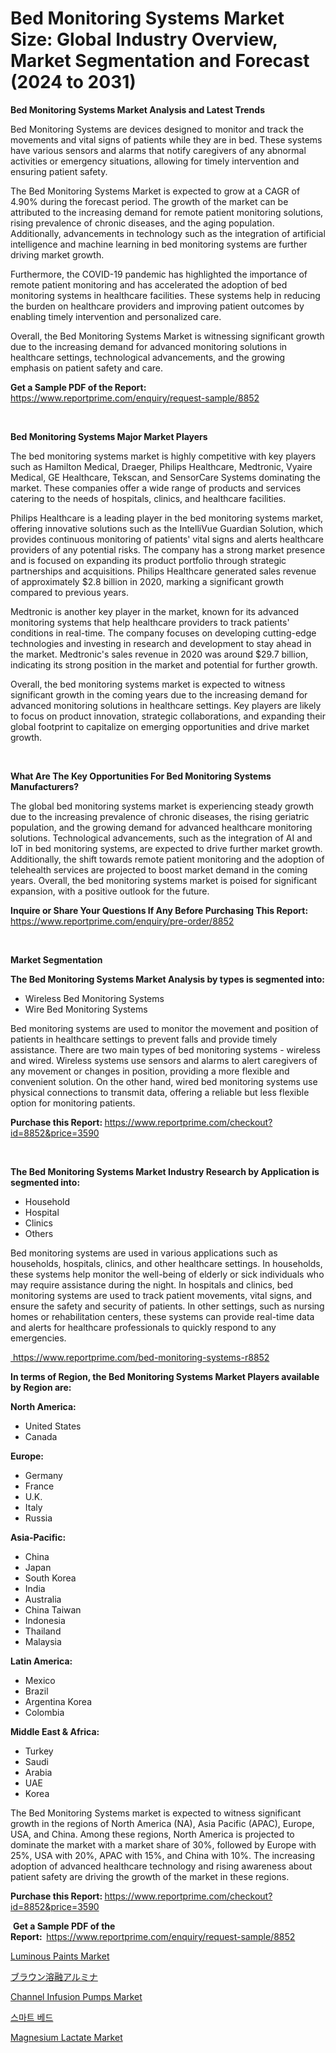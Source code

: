 <p><h1>Bed Monitoring Systems Market Size: Global Industry Overview, Market Segmentation and Forecast (2024 to 2031)</h1></p><p><strong>Bed Monitoring Systems Market Analysis and Latest Trends</strong></p>
<p><p>Bed Monitoring Systems are devices designed to monitor and track the movements and vital signs of patients while they are in bed. These systems have various sensors and alarms that notify caregivers of any abnormal activities or emergency situations, allowing for timely intervention and ensuring patient safety.</p><p>The Bed Monitoring Systems Market is expected to grow at a CAGR of 4.90% during the forecast period. The growth of the market can be attributed to the increasing demand for remote patient monitoring solutions, rising prevalence of chronic diseases, and the aging population. Additionally, advancements in technology such as the integration of artificial intelligence and machine learning in bed monitoring systems are further driving market growth.</p><p>Furthermore, the COVID-19 pandemic has highlighted the importance of remote patient monitoring and has accelerated the adoption of bed monitoring systems in healthcare facilities. These systems help in reducing the burden on healthcare providers and improving patient outcomes by enabling timely intervention and personalized care.</p><p>Overall, the Bed Monitoring Systems Market is witnessing significant growth due to the increasing demand for advanced monitoring solutions in healthcare settings, technological advancements, and the growing emphasis on patient safety and care.</p></p>
<p><strong>Get a Sample PDF of the Report:&nbsp;</strong> <a href="https://www.reportprime.com/enquiry/request-sample/8852">https://www.reportprime.com/enquiry/request-sample/8852</a></p>
<p>&nbsp;</p>
<p><strong>Bed Monitoring Systems Major Market Players</strong></p>
<p><p>The bed monitoring systems market is highly competitive with key players such as Hamilton Medical, Draeger, Philips Healthcare, Medtronic, Vyaire Medical, GE Healthcare, Tekscan, and SensorCare Systems dominating the market. These companies offer a wide range of products and services catering to the needs of hospitals, clinics, and healthcare facilities.</p><p>Philips Healthcare is a leading player in the bed monitoring systems market, offering innovative solutions such as the IntelliVue Guardian Solution, which provides continuous monitoring of patients' vital signs and alerts healthcare providers of any potential risks. The company has a strong market presence and is focused on expanding its product portfolio through strategic partnerships and acquisitions. Philips Healthcare generated sales revenue of approximately $2.8 billion in 2020, marking a significant growth compared to previous years.</p><p>Medtronic is another key player in the market, known for its advanced monitoring systems that help healthcare providers to track patients' conditions in real-time. The company focuses on developing cutting-edge technologies and investing in research and development to stay ahead in the market. Medtronic's sales revenue in 2020 was around $29.7 billion, indicating its strong position in the market and potential for further growth.</p><p>Overall, the bed monitoring systems market is expected to witness significant growth in the coming years due to the increasing demand for advanced monitoring solutions in healthcare settings. Key players are likely to focus on product innovation, strategic collaborations, and expanding their global footprint to capitalize on emerging opportunities and drive market growth.</p></p>
<p>&nbsp;</p>
<p><strong>What Are The Key Opportunities For Bed Monitoring Systems Manufacturers?</strong></p>
<p><p>The global bed monitoring systems market is experiencing steady growth due to the increasing prevalence of chronic diseases, the rising geriatric population, and the growing demand for advanced healthcare monitoring solutions. Technological advancements, such as the integration of AI and IoT in bed monitoring systems, are expected to drive further market growth. Additionally, the shift towards remote patient monitoring and the adoption of telehealth services are projected to boost market demand in the coming years. Overall, the bed monitoring systems market is poised for significant expansion, with a positive outlook for the future.</p></p>
<p><strong>Inquire or Share Your Questions If Any Before Purchasing This Report:</strong> <a href="https://www.reportprime.com/enquiry/pre-order/8852">https://www.reportprime.com/enquiry/pre-order/8852</a></p>
<p>&nbsp;</p>
<p><strong>Market Segmentation</strong></p>
<p><strong>The Bed Monitoring Systems Market Analysis by types is segmented into:</strong></p>
<p><ul><li>Wireless Bed Monitoring Systems</li><li>Wire Bed Monitoring Systems</li></ul></p>
<p><p>Bed monitoring systems are used to monitor the movement and position of patients in healthcare settings to prevent falls and provide timely assistance. There are two main types of bed monitoring systems - wireless and wired. Wireless systems use sensors and alarms to alert caregivers of any movement or changes in position, providing a more flexible and convenient solution. On the other hand, wired bed monitoring systems use physical connections to transmit data, offering a reliable but less flexible option for monitoring patients.</p></p>
<p><strong>Purchase this Report:&nbsp;</strong><a href="https://www.reportprime.com/checkout?id=8852&price=3590">https://www.reportprime.com/checkout?id=8852&price=3590</a></p>
<p>&nbsp;</p>
<p><strong>The Bed Monitoring Systems Market Industry Research by Application is segmented into:</strong></p>
<p><ul><li>Household</li><li>Hospital</li><li>Clinics</li><li>Others</li></ul></p>
<p><p>Bed monitoring systems are used in various applications such as households, hospitals, clinics, and other healthcare settings. In households, these systems help monitor the well-being of elderly or sick individuals who may require assistance during the night. In hospitals and clinics, bed monitoring systems are used to track patient movements, vital signs, and ensure the safety and security of patients. In other settings, such as nursing homes or rehabilitation centers, these systems can provide real-time data and alerts for healthcare professionals to quickly respond to any emergencies.</p></p>
<p><a href="https://www.reportprime.com/bed-monitoring-systems-r8852">&nbsp;https://www.reportprime.com/bed-monitoring-systems-r8852</a></p>
<p><strong>In terms of Region, the Bed Monitoring Systems Market Players available by Region are:</strong></p>
<p>
    <p> <strong> North America: </strong>
        <ul>
            <li>United States</li>
            <li>Canada</li>
        </ul>
        </p> 
    <p> <strong> Europe: </strong>
        <ul>
            <li>Germany</li>
            <li>France</li>
            <li>U.K.</li>
            <li>Italy</li>
            <li>Russia</li>
        </ul>
        </p> 
    <p> <strong> Asia-Pacific: </strong>
        <ul>
            <li>China</li>
            <li>Japan</li>
            <li>South Korea</li>
            <li>India</li>
            <li>Australia</li>
            <li>China Taiwan</li>
            <li>Indonesia</li>
            <li>Thailand</li>
            <li>Malaysia</li>
        </ul>
        </p> 
    <p> <strong> Latin America: </strong>
        <ul>
            <li>Mexico</li>
            <li>Brazil</li>
            <li>Argentina Korea</li>
            <li>Colombia</li>
        </ul>
        </p> 
    <p> <strong> Middle East & Africa: </strong>
        <ul>
            <li>Turkey</li>
            <li>Saudi</li>
            <li>Arabia</li>
            <li>UAE</li>
            <li>Korea</li>
        </ul>
    </p>
    </p>
<p><p>The Bed Monitoring Systems market is expected to witness significant growth in the regions of North America (NA), Asia Pacific (APAC), Europe, USA, and China. Among these regions, North America is projected to dominate the market with a market share of 30%, followed by Europe with 25%, USA with 20%, APAC with 15%, and China with 10%. The increasing adoption of advanced healthcare technology and rising awareness about patient safety are driving the growth of the market in these regions.</p></p>
<p><strong>Purchase this Report: </strong><a href="https://www.reportprime.com/checkout?id=8852&price=3590">https://www.reportprime.com/checkout?id=8852&price=3590</a></p>
<p>&nbsp;<strong>Get a Sample PDF of the Report:&nbsp;&nbsp;</strong><a href="https://www.reportprime.com/enquiry/request-sample/8852">https://www.reportprime.com/enquiry/request-sample/8852</a></p>
<p><strong></strong></p>
<p><p><a href="https://issuu.com/reportprime-2/docs/luminous-paints-market-size-2030.pptx">Luminous Paints Market</a></p><p><a href="https://github.com/ycmtqqhvk3273/Market-Research-Report-List-1/blob/main/746375023192.md">ブラウン溶融アルミナ</a></p><p><a href="https://github.com/okotobwrhuteie/Market-Research-Report-List-2/blob/main/channel-infusion-pumps-market.md">Channel Infusion Pumps Market</a></p><p><a href="https://github.com/lkwggful07722/Market-Research-Report-List-1/blob/main/365883121153.md">스마트 베드</a></p><p><a href="https://issuu.com/reportprime-2/docs/magnesium-lactate-market-size-2030.pptx">Magnesium Lactate Market</a></p></p>
